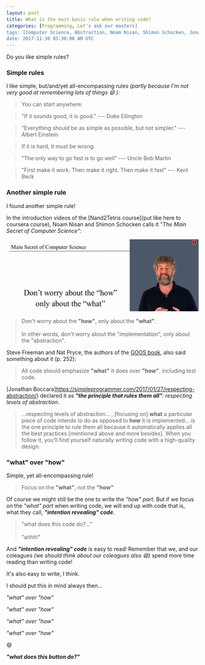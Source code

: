 ```yaml
---
layout: post
title: What is the most basic rule when writing code?
categories: [Programming, Let's ask our masters]
tags: [Computer Science, Abstraction, Noam Nisan, Shimon Schocken, Jonathan Boccara, GOOS, Duke Ellington, Greg Howlett, Albert Einstein, RObert Martin, Kent Beck]
date: 2017-11-30 03:30:00 AM UTC
---
```


<!-- November 30, 2017 11:30:00 aM Philippine Time -->


Do you like simple rules?

### Simple rules

I like simple, but/and/yet all-encompassing rules _(partly because I'm not very good at remembering lots of things :smile: ):_

> You can start anywhere.

> "If it sounds good, it is good." --- Duke Ellington

> "Everything should be as simple as possible, but not simpler." --- Albert Einstein

> If it is hard, it must be wrong.

<!--more-->

> "The only way to go fast is to go well" --- Uncle Bob Martin

> "First make it work. Then make it right. Then make it fast" --- Kent Beck

### Another simple rule

I found another simple rule!

In the introduction videos of the [Nand2Tetris course](put like here to coursera course), Noam Nisan and Shimon Schocken calls it _"The Main Secret of Computer Science"_:

![The Main Secret of Computer Science](/images/2017/main-secret-of-computer-science.png)

> Don't worry about the **"how"**, only about the **"what"**.
<br /><br />
> In other words, don't worry about the "implementation", only about the "abstraction".


Steve Freeman and Nat Pryce, the authors of the [GOOS book](https://www.bookdepository.com/book/9780321503626?a_aid=jflaga), also said something about it (p. 252): 

> All code should emphasize **"what"** it does over **"how"**, including test code.


[Jonathan Boccara]https://simpleprogrammer.com/2017/01/27/respecting-abstraction/) declared it  as _**"the principle that rules them all"**: respecting levels of abstraction_. 


> ...respecting levels of abstraction... , [focusing on] **what** a particular piece of code intends to do as opposed to **how** it is implemented... is the one principle to rule them all because it automatically applies all the best practices [mentioned above and more besides]. When you follow it, you’ll find yourself naturally writing code with a high-quality design.

<!-- 
> ... abstraction is characterized by **what** a particular piece of code intends to do as opposed to **how** it is implemented
 -->

### "what" over "how"

Simple, yet all-encompassing rule!

> Focus on the **"what"**, not the **"how"**

Of course we might still be the one to write the _"how" part_. But if we focus on the _"what" part_ when writing code, we will end up with code that is, what they call, **_"intention revealing" code_**.

> "what does this code do?..."
<br /><br />
> "ahhh!"

And **_"intention revealing" code_** is easy to read! Remember that we, and our coleagues _(we should think about our coleagues also :smile:)_ spend _more_ time reading than writing code!

It's also easy to write, I think.


I should put this in mind always then...

_"what" over "how"_

_"what" over "how"_

_"what" over "how"_

_"what" over "how"_

:smile:

**_"what does this button do?"_**
